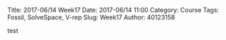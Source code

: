 Title: 2017-06/14 Week17
Date: 2017-06/14 11:00
Category: Course
Tags: Fossil, SolveSpace, V-rep
Slug: Week17
Author: 40123158

test
